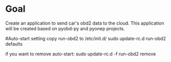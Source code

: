 # Goal
Create an application to send car's obd2 data to the cloud.
This application will be created based on pyobd-py and pyonep projects. 

#Auto-start setting
copy run-obd2 to /etc/init.d/
sudo update-rc.d run-obd2 defaults

if you want to remove auto-start:
sudo update-rc.d -f run-obd2 remove


